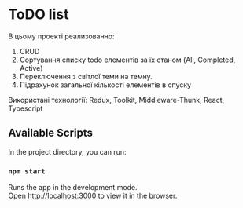 # ToDO list

В цьому проекті реализованно:

1. CRUD
2. Сортування списку todo елементів за їх станом (All, Completed, Active)
3. Переключення з світлої теми на темну.
4. Підрахунок загальної кількості елементів в спуску

Використані технології: Redux, Toolkit, Middleware-Thunk, React, Typescript

## Available Scripts

In the project directory, you can run:

### `npm start`

Runs the app in the development mode.\
Open [http://localhost:3000](http://localhost:3000) to view it in the browser.
